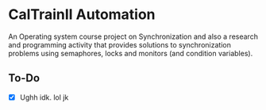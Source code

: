# CalTrainII Automation

An Operating system course project on Synchronization and also a research and programming activity that provides solutions to synchronization problems using semaphores, locks and monitors (and condition variables).

## To-Do
  - [x] Ughh idk. lol jk
